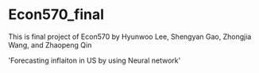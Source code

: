 # Econ570_final

This is final project of Econ570 by Hyunwoo Lee, Shengyan Gao, Zhongjia Wang, and Zhaopeng Qin

'Forecasting inflaiton in US by using Neural network' 
